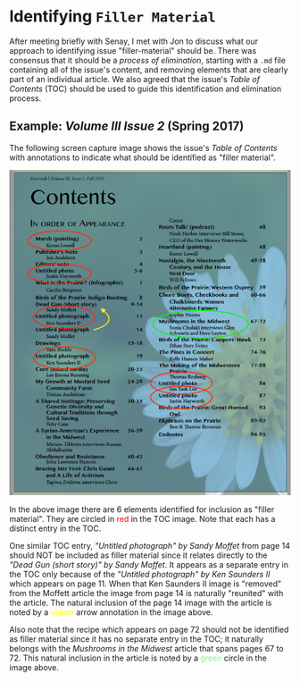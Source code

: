 # Identifying `Filler Material`

After meeting briefly with Senay, I met with Jon to discuss what our approach to identifying issue "filler-material" should be.  There was consensus that it should be a _process of elimination_, starting with a `.md` file containing all of the issue's content, and removing elements that are clearly part of an individual article.  We also agreed that the issue's *Table of Contents* (TOC) should be used to guide this identification and elimination process.

## Example: _Volume III Issue 2_ (Spring 2017)

The following screen capture image shows the issue's _Table of Contents_ with annotations to indicate what should be identified as "filler material".

![Example TOC](/assets/images/Contents-Volume-III-Issue-2.png)

In the above image there are 6 elements identified for inclusion as "filler material".  They are circled in <span style=color:red;>red</span> in the TOC image.  Note that each has a distinct entry in the TOC.

One similar TOC entry, _"Untitled photograph" by Sandy Moffet_ from page 14 should NOT be included as filler material since it relates directly to the _"Dead Gun (short story)" by Sandy Moffet_.  It appears as a separate entry in the TOC only because of the _"Untitled photograph" by Ken Saunders II_ which appears on page 11.  When that Ken Saunders II image is "removed" from the Moffett article the image from page 14 is naturally "reunited" with the article.  The natural inclusion of the page 14 image with the article is noted by a <span style=color:yellow;>yellow</span> arrow annotation in the image above.

Also note that the recipe which appears on page 72 should not be identified as filler material since it has no separate entry in the TOC; it naturally belongs with the _Mushrooms in the Midwest_ article that spans pages 67 to 72.  This natural inclusion in the article is noted by a <span style=color:lightgreen;>green</span> circle in the image above.
